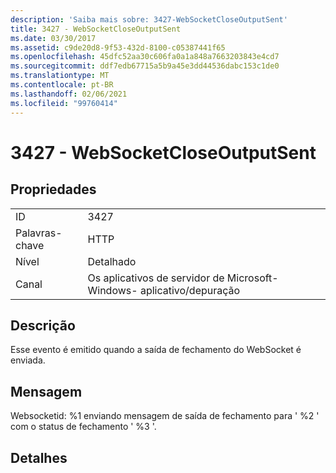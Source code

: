 ```yaml
---
description: 'Saiba mais sobre: 3427-WebSocketCloseOutputSent'
title: 3427 - WebSocketCloseOutputSent
ms.date: 03/30/2017
ms.assetid: c9de20d8-9f53-432d-8100-c05387441f65
ms.openlocfilehash: 45dfc52aa30c606fa0a1a848a7663203843e4cd7
ms.sourcegitcommit: ddf7edb67715a5b9a45e3dd44536dabc153c1de0
ms.translationtype: MT
ms.contentlocale: pt-BR
ms.lasthandoff: 02/06/2021
ms.locfileid: "99760414"
---
```

# <a name="3427---websocketcloseoutputsent"></a>3427 - WebSocketCloseOutputSent

## <a name="properties"></a>Propriedades  
  
|||  
|-|-|  
|ID|3427|  
|Palavras-chave|HTTP|  
|Nível|Detalhado|  
|Canal|Os aplicativos de servidor de Microsoft-Windows- aplicativo/depuração|  
  
## <a name="description"></a>Descrição  

 Esse evento é emitido quando a saída de fechamento do WebSocket é enviada.  
  
## <a name="message"></a>Mensagem  

 Websocketid: %1 enviando mensagem de saída de fechamento para ' %2 ' com o status de fechamento ' %3 '.  
  
## <a name="details"></a>Detalhes
